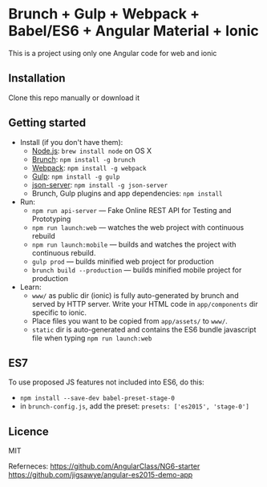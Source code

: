 # Brunch + Gulp + Webpack + Babel/ES6 + Angular Material + Ionic

This is a project using only one Angular code for web and ionic

## Installation

Clone this repo manually or download it

## Getting started

* Install (if you don't have them):
    * [Node.js](http://nodejs.org): `brew install node` on OS X
    * [Brunch](http://brunch.io): `npm install -g brunch`
    * [Webpack](https://webpack.github.io/): `npm install -g webpack`
    * [Gulp](http://gulpjs.com/): `npm install -g gulp`
    * [json-server](http://jsonplaceholder.typicode.com/): `npm install -g json-server`
    * Brunch, Gulp plugins and app dependencies: `npm install`
* Run:
    * `npm run api-server` — Fake Online REST API for Testing and Prototyping
    * `npm run launch:web` — watches the web project with continuous rebuild
    * `npm run launch:mobile` — builds and watches the project with continuous rebuild.
    * `gulp prod` — builds minified web project for production
    * `brunch build --production` — builds minified mobile project for production
* Learn:
    * `www/` as public dir (ionic) is fully auto-generated by brunch and served by HTTP server.  Write your HTML code in `app/components` dir specific to ionic.
    * Place files you want to be copied from `app/assets/` to `www/`.
    * `static` dir is auto-generated and contains the ES6 bundle javascript file when typing `npm run launch:web`

## ES7

To use proposed JS features not included into ES6, do this:

* `npm install --save-dev babel-preset-stage-0`
* in `brunch-config.js`, add the preset: `presets: ['es2015', 'stage-0']`

## Licence

MIT

Referneces:
https://github.com/AngularClass/NG6-starter
https://github.com/jigsawye/angular-es2015-demo-app

